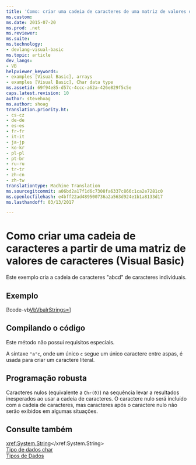 ```yaml
---
title: 'Como: criar uma cadeia de caracteres de uma matriz de valores de caracteres (Visual Basic) | Documentos do Microsoft'
ms.custom: 
ms.date: 2015-07-20
ms.prod: .net
ms.reviewer: 
ms.suite: 
ms.technology:
- devlang-visual-basic
ms.topic: article
dev_langs:
- VB
helpviewer_keywords:
- examples [Visual Basic], arrays
- examples [Visual Basic], Char data type
ms.assetid: 69f94e85-d57c-4ccc-a62a-426e829f5c5e
caps.latest.revision: 10
author: stevehoag
ms.author: shoag
translation.priority.ht:
- cs-cz
- de-de
- es-es
- fr-fr
- it-it
- ja-jp
- ko-kr
- pl-pl
- pt-br
- ru-ru
- tr-tr
- zh-cn
- zh-tw
translationtype: Machine Translation
ms.sourcegitcommit: a06bd2a17f1d6c7308fa6337c866c1ca2e7281c0
ms.openlocfilehash: e4bff22ad489500736a2a563d924e1b1a8133d17
ms.lasthandoff: 03/13/2017

---
```

# <a name="how-to-create-a-string-from-an-array-of-char-values-visual-basic"></a>Como criar uma cadeia de caracteres a partir de uma matriz de valores de caracteres (Visual Basic)
Este exemplo cria a cadeia de caracteres "abcd" de caracteres individuais.  
  
## <a name="example"></a>Exemplo  
 [!code-vb[VbVbalrStrings&#61;](../../../../visual-basic/language-reference/functions/codesnippet/VisualBasic/how-to-create-a-string-from-an-array-of-char-values_1.vb)]  
  
## <a name="compiling-the-code"></a>Compilando o código  
 Este método não possui requisitos especiais.  
  
 A sintaxe `"a"c`, onde um único `c` segue um único caractere entre aspas, é usada para criar um caractere literal.  
  
## <a name="robust-programming"></a>Programação robusta  
 Caracteres nulos (equivalente a `Chr(0)`) na sequência levar a resultados inesperados ao usar a cadeia de caracteres. O caractere nulo será incluído com a cadeia de caracteres, mas caracteres após o caractere nulo não serão exibidos em algumas situações.  
  
## <a name="see-also"></a>Consulte também  
 <xref:System.String></xref:System.String>   
 [Tipo de dados char](../../../../visual-basic/language-reference/data-types/char-data-type.md)   
 [Tipos de Dados](../../../../visual-basic/programming-guide/language-features/data-types/index.md)
